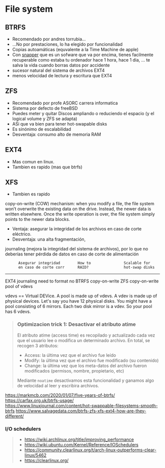 # File system

## BTRFS
- Recomendado por andres torrubia...
- ...No por prestaciones, lo ha elegido por funcionalidad
- Copias autoamáticas (equvalente a la Time Machine de apple)
- Con [snapper](https://wiki.archlinux.org/title/snapper) que es un sofware que va por encima, tienes facilmente recuperable como estaba tu ordenador hace 1 hora, hace 1 dia, ... te salva la vida cuando borras datos por accidente
- sucesor natural del sistema de archivos EXT4
- menos velocidad de lectura y escritura que EXT4

## ZFS
- Recomendado por profe ASORC carrera informatica
- Sistema por defecto de freeBSD
- Puedes meter y quitar Discos ampliando o reduciendo el espacio (y el logical volume y ZFS se adapta)
- ASi que va bien para tener hot-swapable disks
- Es sinónimo de escalabilidad
- Desventaja: consumo alto de memoria RAM

## EXT4
- Mas comun en linux.
- Tambien es rapido (mas que btrfs)

## XFS
- Tambien es rapido




copy-on-write (COW) mechanism: when you modify a file, the file system won’t overwrite the existing data on the drive. Instead, the newer data is written elsewhere. Once the write operation is over, the file system simply points to the newer data blocks.
  - Ventaja: asegurar la integridad de los archivos en caso de corte eléctrico. 
  - Desventaja: una alta fragmentación, 

journaling (mejora la integridad del sistema de archivos), por lo que no deberías tener pérdida de datos en caso de corte de alimentación



          Asegurar integridad        How to               Scalable for
          en caso de corte corr      RAID?                hot-swap disks
------------------------------------------------------------------------
EXT4       journaling              need to format             no
BTRFS      copy-on-write
ZFS       copy-on-write                                    pool of vdevs



vdevs == Virtual DEVice. A pool is made up of vdevs. A vdev is made up of physical devices.
Let's say you have 12 physical disks. You might have a pool consisting of 6 mirrors. Each two disk mirror is a vdev. So your pool has 6 vdevs.


> ### Optimizacion trick 1: Desactivar el atributo atime
>  El atributo atime (access time) es recopilado y actualizado cada vez que el usuario lee o modifica un determinado archivo. En total, se recogen 3 atributos:
>
> - Access: la última vez que el archivo fue leído
> - Modify: la última vez que el archivo fue modificado (su contenido)
> - Change: la última vez que los meta-datos del archivo fueron modificados (permisos, nombre, propietario, etc)
>
> Mediante `noatime` desactivamos esta funcionalidad y ganamos algo de velocidad al leer y escribira archivos.

https://markmcb.com/2020/01/07/five-years-of-btrfs/
https://carfax.org.uk/btrfs-usage/
https://www.linuxjournal.com/content/hot-swappable-filesystems-smooth-btrfs
https://www.salvagedata.com/btrfs-zfs-xfs-ext4-how-are-they-different/




### I/O schedulers




> - https://wiki.archlinux.org/title/improving_performance
> - https://wiki.ubuntu.com/Kernel/Reference/IOSchedulers
> - https://community.clearlinux.org/t/arch-linux-outperforms-clear-linux/5462
> - https://clearlinux.org/


